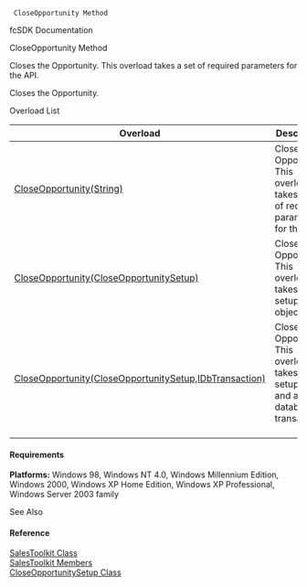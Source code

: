 ﻿     CloseOpportunity Method                                                   

fcSDK Documentation

CloseOpportunity Method

Closes the Opportunity. This overload takes a set of required parameters for the API.

Closes the Opportunity.

Overload List

| Overload | Description |
| --- | --- |
| [CloseOpportunity(String)](FChoice.Toolkits.Clarify~FChoice.Toolkits.Clarify.Sales.SalesToolkit~CloseOpportunity(String).md) | Closes the Opportunity. This overload takes a set of required parameters for the API.   |
| [CloseOpportunity(CloseOpportunitySetup)](FChoice.Toolkits.Clarify~FChoice.Toolkits.Clarify.Sales.SalesToolkit~CloseOpportunity(CloseOpportunitySetup).md) | Closes the Opportunity. This overload takes a setup object.   |
| [CloseOpportunity(CloseOpportunitySetup,IDbTransaction)](FChoice.Toolkits.Clarify~FChoice.Toolkits.Clarify.Sales.SalesToolkit~CloseOpportunity(CloseOpportunitySetup,IDbTransaction).md) | Closes the Opportunity. This overload takes a setup object and a database transaction.   |

#### Requirements

**Platforms:** Windows 98, Windows NT 4.0, Windows Millennium Edition, Windows 2000, Windows XP Home Edition, Windows XP Professional, Windows Server 2003 family

See Also

#### Reference

[SalesToolkit Class](FChoice.Toolkits.Clarify~FChoice.Toolkits.Clarify.Sales.SalesToolkit.md)  
[SalesToolkit Members](FChoice.Toolkits.Clarify~FChoice.Toolkits.Clarify.Sales.SalesToolkit_members.md)  
[CloseOpportunitySetup Class](FChoice.Toolkits.Clarify~FChoice.Toolkits.Clarify.Sales.CloseOpportunitySetup.md)